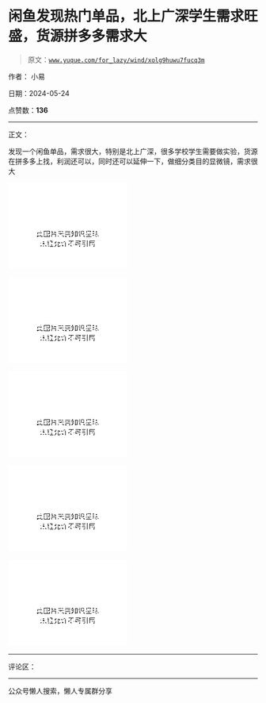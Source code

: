 # 闲鱼发现热门单品，北上广深学生需求旺盛，货源拼多多需求大

> 原文：[`www.yuque.com/for_lazy/wind/xolg9huwu7fucq3m`](https://www.yuque.com/for_lazy/wind/xolg9huwu7fucq3m)

作者： 小易

日期：2024-05-24

点赞数：**136**

* * *

正文：

发现一个闲鱼单品，需求很大，特别是北上广深，很多学校学生需要做实验，货源在拼多多上找，利润还可以，同时还可以延伸一下，做细分类目的显微镜，需求很大

![](img/353e1d2e807e45955d7eb8d3acd83a63.png)

![](img/8430f82bb30ad3bea7dddb86c74b89ea.png)

![](img/b070d3845c841b59a8453fc57d28b4e3.png)

![](img/841792484b969e6d7ffb589977d4e0d0.png)

![](img/9fcd4272d9a3fb113ed21c66fdc25096.png)

* * *

评论区：

* * *

公众号懒人搜索，懒人专属群分享